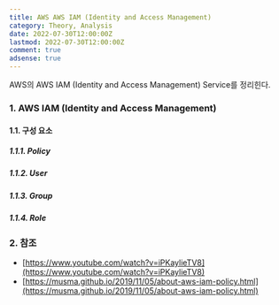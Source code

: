 ```yaml
---
title: AWS AWS IAM (Identity and Access Management)
category: Theory, Analysis
date: 2022-07-30T12:00:00Z
lastmod: 2022-07-30T12:00:00Z
comment: true
adsense: true
---
```


AWS의 AWS IAM (Identity and Access Management) Service를 정리힌다.

### 1. AWS IAM (Identity and Access Management)

#### 1.1. 구성 요소

##### 1.1.1. Policy

##### 1.1.2. User

##### 1.1.3. Group

##### 1.1.4. Role

### 2. 참조

* [https://www.youtube.com/watch?v=iPKaylieTV8](https://www.youtube.com/watch?v=iPKaylieTV8)
* [https://musma.github.io/2019/11/05/about-aws-iam-policy.html](https://musma.github.io/2019/11/05/about-aws-iam-policy.html)